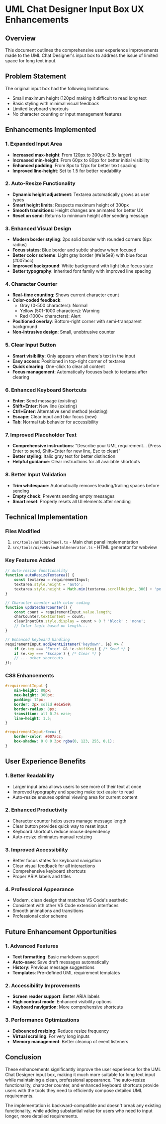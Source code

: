 # UML Chat Designer Input Box UX Enhancements

## Overview
This document outlines the comprehensive user experience improvements made to the UML Chat Designer's input box to address the issue of limited space for long text input.

## Problem Statement
The original input box had the following limitations:
- Small maximum height (120px) making it difficult to read long text
- Basic styling with minimal visual feedback
- Limited keyboard shortcuts
- No character counting or input management features

## Enhancements Implemented

### 1. **Expanded Input Area**
- **Increased max-height**: From 120px to 300px (2.5x larger)
- **Increased min-height**: From 60px to 80px for better initial visibility
- **Enhanced padding**: From 8px to 12px for better text spacing
- **Improved line-height**: Set to 1.5 for better readability

### 2. **Auto-Resize Functionality**
- **Dynamic height adjustment**: Textarea automatically grows as user types
- **Smart height limits**: Respects maximum height of 300px
- **Smooth transitions**: Height changes are animated for better UX
- **Reset on send**: Returns to minimum height after sending message

### 3. **Enhanced Visual Design**
- **Modern border styling**: 2px solid border with rounded corners (8px radius)
- **Focus states**: Blue border and subtle shadow when focused
- **Better color scheme**: Light gray border (#e1e5e9) with blue focus (#007acc)
- **Improved background**: White background with light blue focus state
- **Better typography**: Inherited font family with improved line spacing

### 4. **Character Counter**
- **Real-time counting**: Shows current character count
- **Color-coded feedback**:
  - Gray (0-500 characters): Normal
  - Yellow (501-1000 characters): Warning
  - Red (1000+ characters): Alert
- **Positioned overlay**: Bottom-right corner with semi-transparent background
- **Non-intrusive design**: Small, unobtrusive counter

### 5. **Clear Input Button**
- **Smart visibility**: Only appears when there's text in the input
- **Easy access**: Positioned in top-right corner of textarea
- **Quick clearing**: One-click to clear all content
- **Focus management**: Automatically focuses back to textarea after clearing

### 6. **Enhanced Keyboard Shortcuts**
- **Enter**: Send message (existing)
- **Shift+Enter**: New line (existing)
- **Ctrl+Enter**: Alternative send method (existing)
- **Escape**: Clear input and blur focus (new)
- **Tab**: Normal tab behavior for accessibility

### 7. **Improved Placeholder Text**
- **Comprehensive instructions**: "Describe your UML requirement... (Press Enter to send, Shift+Enter for new line, Esc to clear)"
- **Better styling**: Italic gray text for better distinction
- **Helpful guidance**: Clear instructions for all available shortcuts

### 8. **Better Input Validation**
- **Trim whitespace**: Automatically removes leading/trailing spaces before sending
- **Empty check**: Prevents sending empty messages
- **Smart reset**: Properly resets all UI elements after sending

## Technical Implementation

### Files Modified
1. `src/tools/umlChatPanel.ts` - Main chat panel implementation
2. `src/tools/ui/webviewHtmlGenerator.ts` - HTML generator for webview

### Key Features Added
```javascript
// Auto-resize functionality
function autoResizeTextarea() {
    const textarea = requirementInput;
    textarea.style.height = 'auto';
    textarea.style.height = Math.min(textarea.scrollHeight, 300) + 'px';
}

// Character counter with color coding
function updateCharCounter() {
    const count = requirementInput.value.length;
    charCounter.textContent = count;
    clearInputBtn.style.display = count > 0 ? 'block' : 'none';
    // Color logic based on length...
}

// Enhanced keyboard handling
requirementInput.addEventListener('keydown', (e) => {
    if (e.key === 'Enter' && !e.shiftKey) { /* Send */ }
    if (e.key === 'Escape') { /* Clear */ }
    // ... other shortcuts
});
```

### CSS Enhancements
```css
#requirementInput { 
    min-height: 80px; 
    max-height: 300px; 
    padding: 12px; 
    border: 2px solid #e1e5e9; 
    border-radius: 8px; 
    transition: all 0.2s ease;
    line-height: 1.5;
}

#requirementInput:focus {
    border-color: #007acc;
    box-shadow: 0 0 0 3px rgba(0, 123, 255, 0.1);
}
```

## User Experience Benefits

### 1. **Better Readability**
- Larger input area allows users to see more of their text at once
- Improved typography and spacing make text easier to read
- Auto-resize ensures optimal viewing area for current content

### 2. **Enhanced Productivity**
- Character counter helps users manage message length
- Clear button provides quick way to reset input
- Keyboard shortcuts reduce mouse dependency
- Auto-resize eliminates manual resizing

### 3. **Improved Accessibility**
- Better focus states for keyboard navigation
- Clear visual feedback for all interactions
- Comprehensive keyboard shortcuts
- Proper ARIA labels and titles

### 4. **Professional Appearance**
- Modern, clean design that matches VS Code's aesthetic
- Consistent with other VS Code extension interfaces
- Smooth animations and transitions
- Professional color scheme

## Future Enhancement Opportunities

### 1. **Advanced Features**
- **Text formatting**: Basic markdown support
- **Auto-save**: Save draft messages automatically
- **History**: Previous message suggestions
- **Templates**: Pre-defined UML requirement templates

### 2. **Accessibility Improvements**
- **Screen reader support**: Better ARIA labels
- **High contrast mode**: Enhanced visibility options
- **Keyboard navigation**: More comprehensive shortcuts

### 3. **Performance Optimizations**
- **Debounced resizing**: Reduce resize frequency
- **Virtual scrolling**: For very long inputs
- **Memory management**: Better cleanup of event listeners

## Conclusion

These enhancements significantly improve the user experience for the UML Chat Designer input box, making it much more suitable for long text input while maintaining a clean, professional appearance. The auto-resize functionality, character counter, and enhanced keyboard shortcuts provide users with the tools they need to efficiently compose detailed UML requirements.

The implementation is backward-compatible and doesn't break any existing functionality, while adding substantial value for users who need to input longer, more detailed requirements. 